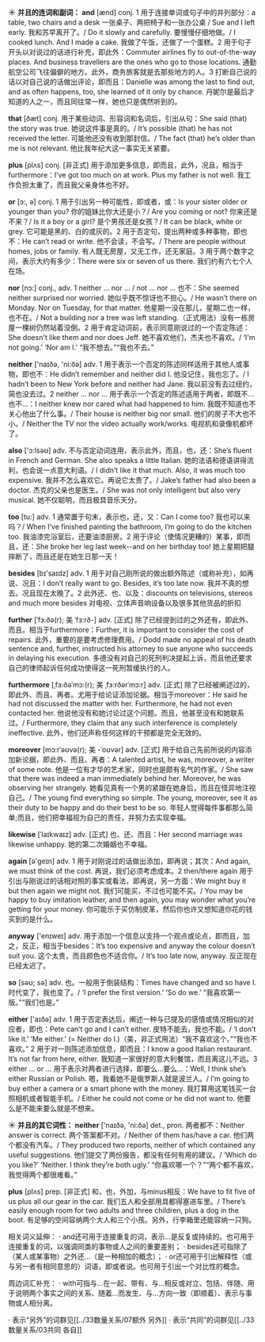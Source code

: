 ☀ <span class="category">**并且的连词和副词：**</span>
<span class="vocabulary">**and**</span> [ænd] 
<span class="definition">conj. 1 用于连接单词或句子中的并列部分：</span>a table, two chairs and a desk 一张桌子、两把椅子和一张办公桌 / Sue and I left early. 我和苏早离开了。/ Do it slowly and carefully. 要慢慢仔细地做。/ I cooked lunch. And I made a cake. 我做了午饭，还做了一个蛋糕。<span class="definition">2 用于句子开头以对说过的话进行补充，即此外：</span>Commuter airlines fly to out-of-the-way places. And business travellers are the ones who go to those locations. 通勤航空公司飞往偏僻的地方。此外，商务旅客就是去那些地方的人。<span class="definition">3 打断自己说的话以对自己说的话做出评论，即而且：</span>Danielle was among the last to find out, and as often happens, too, she learned of it only by chance. 丹妮尔是最后才知道的人之一，而且同往常一样，她也只是偶然听到的。

<span class="vocabulary">**that**</span> [ðæt] 
<span class="definition">conj. 用于某些动词、形容词和名词后，引出从句：</span>She said (that) the story was true. 她说这件事是真的。/ It’s possible (that) he has not received the letter. 可能他还没有收到那封信。/ The fact (that) he’s older than me is not relevant. 他比我年纪大这一事实无关紧要。

<span class="vocabulary">**plus**</span> [plʌs] 
<span class="definition">conj. [非正式] 用于添加更多信息，即而且，此外，况且，相当于furthermore：</span>I’ve got too much on at work. Plus my father is not well. 我工作负担太重了，而且我父亲身体也不好。

<span class="vocabulary">**or**</span> [ɔ:, ə] 
<span class="definition">conj. 1 用于引出另一种可能性，即或者，或：</span>Is your sister older or younger than you? 你的姐妹比你大还是小？/ Are you coming or not? 你来还是不来？/ Is it a boy or a girl? 是个男孩还是女孩？/ It can be black, white or grey. 它可能是黑的、白的或灰的。<span class="definition">2 用于否定句，提出两种或多种事物，即也不：</span>He can’t read or write. 他不会读，不会写。/ There are people without homes, jobs or family. 有人既无房屋，又无工作，还无家庭。<span class="definition">3 用于两个数字之间，表示大约有多少：</span>There were six or seven of us there. 我们约有六七个人在场。

<span class="vocabulary">**nor**</span> [nɔ:] 
<span class="definition">conj., adv. 1 neither ... nor ... / not ... nor ... 也不：</span>She seemed neither surprised nor worried. 她似乎既不惊讶也不担心。/ He wasn’t there on Monday. Nor on Tuesday, for that matter. 他星期一没在那儿，星期二也一样，也不在。/ Not a building nor a tree was left standing.（正式用法）没有一栋房屋一棵树仍然站着没倒。<span class="definition">2 用于肯定动词前，表示同意刚说过的一个否定陈述：</span>She doesn't like them and nor does Jeff. 她不喜欢他们，杰夫也不喜欢。/ ‘I'm not going.’ ‘Nor am I.’ “我不想去。”“我也不去。”

<span class="vocabulary">**neither**</span> ['naɪðə, 'ni:ðə] 
<span class="definition">adv. 1 用于表示一个否定的陈述同样适用于其他人或事物，即也不：</span>He didn’t remember and neither did I. 他没记住，我也忘了。/ I hadn’t been to New York before and neither had Jane. 我以前没有去过纽约，简也没去过。<span class="definition">2 neither ... nor ... 用于表示一个否定的陈述适用于两者，即既不…也不…：</span>I neither knew nor cared what had happened to him. 我既不知道也不关心他出了什么事。/ Their house is neither big nor small. 他们的房子不大也不小。/ Neither the TV nor the video actually work/works. 电视机和录像机都坏了。

<span class="vocabulary">**also**</span> ['ɔ:lsəʊ] 
<span class="definition">adv. 不与否定动词连用，表示此外，而且，也，还：</span>She’s fluent in French and German. She also speaks a little Italian. 她的法语和德语讲得流利，也会说一点意大利语。/ I didn’t like it that much. Also, it was much too expensive. 我并不怎么喜欢它。再说它太贵了。/ Jake’s father had also been a doctor. 杰克的父亲也是医生。/ She was not only intelligent but also very musical. 她不仅聪明，而且极具音乐天分。

<span class="vocabulary">**too**</span> [tu:] 
<span class="definition">adv. 1 通常置于句末，表示也，还，又：</span>Can I come too? 我也可以来吗？/ When I’ve finished painting the bathroom, I’m going to do the kitchen too. 我油漆完浴室后，还要油漆厨房。<span class="definition">2 用于评论（使情况更糟的）某事，即而且，还：</span>She broke her leg last week--and on her birthday too! 她上星期把腿摔断了，而且还是在她生日那一天！

<span class="vocabulary">**besides**</span> [bɪ'saɪdz] 
<span class="definition">adv. 1 用于对自己刚所说的做出额外陈述（或称补充），如再说、况且：</span>I don’t really want to go. Besides, it’s too late now. 我并不真的想去。况且现在太晚了。<span class="definition">2 此外还、也、以及：</span>discounts on televisions, stereos and much more besides 对电视、立体声音响设备以及很多其他货品的折扣
           
<span class="vocabulary">**further**</span> [ˈfɜ:ðə(r); 美 ˈfɜ:rð-]
<span class="definition">adv. [正式] 除了已经提到过的之外还有，即此外、而且。相当于furthermore：</span>Further, it is important to consider the cost of repairs. 此外，重要的是要考虑修理费用。/ Dodd made no appeal of his death sentence and, further, instructed his attorney to sue anyone who succeeds in delaying his execution. 多德没有对自己的死刑判决提起上诉，而且他还要求自己的律师起诉任何成功使得这一死刑暂缓执行的人。
           
<span class="vocabulary">**furthermore**</span> [ˌfɜ:ðəˈmɔ:(r); 美 ˌfɜ:rðərˈmɔ:r]
<span class="definition">adv. [正式] 除了已经被阐述过的，即此外、而且、再者。尤用于给论证添加论据。相当于moreover：</span>He said he had not discussed the matter with her. Furthermore, he had not even contacted her. 他说他没有和她讨论过这个问题。而且，他甚至没有和她联系过。/ Furthermore, they claim that any such interference is completely ineffective. 此外，他们还声称任何这样的干预都是完全无效的。           
           
<span class="vocabulary">**moreover**</span> [mɔ:rˈəʊvə(r); 美 -ˈoʊvər]
<span class="definition">adv. [正式] 用于给自己先前所说的内容添加新论据，即此外、而且、再者：</span>A talented artist, he was, moreover, a writer of some note. 他是一位有才华的艺术家，同时也是颇有名气的作家。/ She saw that there was indeed a man immediately behind her. Moreover, he was observing her strangely. 她看见真有一个男的紧跟在她身后，而且在怪异地注视自己。/ The young find everything so simple. The young, moreover, see it as their duty to be happy and do their best to be so. 年轻人觉得每件事都那么简单;而且，他们把幸福视为自己的责任，并努力去实现幸福。

<span class="vocabulary">**likewise**</span> [ˈlaɪkwaɪz]
<span class="definition">adv. [正式] 也、还、而且：</span>Her second marriage was likewise unhappy. 她的第二次婚姻也不幸福。

<span class="vocabulary">**again**</span> [ə'ɡeɪn] 
<span class="definition">adv. 1 用于对刚说过的话做出添加，即再说；其次：</span>And again, we must think of the cost. 再说，我们必须考虑成本。<span class="definition">2 then/there again 用于引出与刚说过的话相对照的事实或看法，即再说，另一方面：</span>We might buy it but then again we might not. 我们可能买，不过也可能不买。/ You may be happy to buy imitation leather, and then again, you may wonder what you’re getting for your money. 你可能乐于买仿制皮革，然后你也许又想知道你花的钱买到的是什么。

<span class="vocabulary">**anyway**</span> ['enɪweɪ] 
<span class="definition">adv. 用于添加一个信息以支持一个观点或论点，即而且，加之，反正，相当于besides：</span>It’s too expensive and anyway the colour doesn’t suit you. 这个太贵，而且颜色也不适合你。/ It’s too late now, anyway. 反正现在已经太迟了。

<span class="vocabulary">**so**</span> [səʊ; sə] 
<span class="definition">adv. 也。一般用于倒装结构：</span>Times have changed and so have I. 时代变了，我也变了。/ ‘I prefer the first version.’ ‘So do we.’ “我喜欢第一版。”“我们也是。”

<span class="vocabulary">**either**</span> ['aɪðə] 
<span class="definition">adv. 1 用于否定表达后，阐述一种与已提及的感情或情况相似的对应者，即也：</span>Pete can’t go and I can’t either. 皮特不能去，我也不能。/ ‘I don’t like it.’ ‘Me either.’ (= Neither do I.)（美，非正式用法）“我不喜欢这个。”“我也不喜欢。” <span class="definition">2 用于对一则陈述添加信息，即而且：</span>I know a good Italian restaurant. It’s not far from here, either. 我知道一家很好的意大利餐馆，而且离这儿不远。<span class="definition">3 either ... or ... 用于表示对两者进行选择，即要么…要么…：</span>Well, I think she’s either Russian or Polish. 嗯，我看她不是俄罗斯人就是波兰人。/ I’m going to buy either a camera or a smart phone with the money. 我打算用这笔钱买一台照相机或者智能手机。/ Either he could not come or he did not want to. 他要么是不能来要么就是不想来。

☀ <span class="category">**并且的其它词性：**</span>
<span class="vocabulary">**neither**</span> ['naɪðə, 'ni:ðə] 
<span class="definition">det., pron. 两者都不：</span>Neither answer is correct. 两个答案都不对。/ Neither of them has/have a car. 他们两个都没有汽车。/ They produced two reports, neither of which contained any useful suggestions. 他们提交了两份报告，都没有任何有用的建议。/ ‘Which do you like?’ ‘Neither. I think they’re both ugly.’ “你喜欢哪一个？”“两个都不喜欢，我觉得两个都很难看。”

<span class="vocabulary">**plus**</span> [plʌs] 
<span class="definition">prep. [非正式] 和，也，外加，与minus相反：</span>We have to fit five of us plus all our gear in the car. 我们五人和全部用具都得塞进车里。/ There’s easily enough room for two adults and three children, plus a dog in the boot. 有足够的空间容纳两个大人和三个小孩。另外，行李箱里还能容纳一只狗。

相关词义延伸：
· and还可用于连接重复的词，表示…是反复或持续的。也可用于连接重复的词，以强调同类的事物或人之间的重要差别；
· besides还可指除了（某人或某事物）之外还…（是一种相加的概念）；
· or还可用于引出解释性（或与另一者有相同意思的）词语，即或者说。也可用于引出一个对比性的概念。

周边词汇补充：
· with可指与…在一起、带有、与…相反或对立、包括、伴随、用于说明两个事实之间的关系、随着…而发生、与…方向一致（即顺着）、表示与事物或人相分离。

· 表示“另外”的词群见[[../33数量关系/07额外 另外]]
· 表示“共同”的词群见[[../33数量关系/03共同 各自]]
